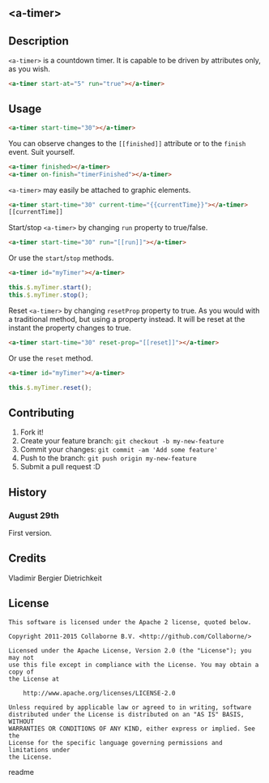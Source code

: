 ## &lt;a-timer&gt;

## Description

`<a-timer>` is a countdown timer. It is capable to be driven by attributes only, as you wish.

<!---
```
<custom-element-demo>
  <template>
    <script src="../webcomponentsjs/webcomponents-lite.js"></script>
    <script src="a-timer.js"></script>
    <style>
    </style>
    <next-code-block></next-code-block>
  </template>
</custom-element-demo>
```
-->
```html
<a-timer start-at="5" run="true"></a-timer>
```

## Usage

```html
<a-timer start-time="30"></a-timer>
```

You can observe changes to the `[[finished]]` attribute or to the `finish` event. 
Suit yourself. 
```html
<a-timer finished></a-timer>
<a-timer on-finish="timerFinished"></a-timer>
```

`<a-timer>` may easily be attached to graphic elements.
```html
<a-timer start-time="30" current-time="{{currentTime}}"></a-timer>
[[currentTime]]
```

Start/stop `<a-timer>` by changing `run` property to true/false.
```html
<a-timer start-time="30" run="[[run]]"></a-timer>
```
Or use the `start`/`stop` methods.
```html
<a-timer id="myTimer"></a-timer>
```
```js
this.$.myTimer.start();
this.$.myTimer.stop();
```

Reset `<a-timer>` by changing `resetProp` property to true.
As you would with a traditional method, but using a property instead.
It will be reset at the instant the property changes to true.
```html
<a-timer start-time="30" reset-prop="[[reset]]"></a-timer>
```
Or use the `reset` method.
```html
<a-timer id="myTimer"></a-timer>
```
```js
this.$.myTimer.reset();
```

## Contributing

1. Fork it!
2. Create your feature branch: `git checkout -b my-new-feature`
3. Commit your changes: `git commit -am 'Add some feature'`
4. Push to the branch: `git push origin my-new-feature`
5. Submit a pull request :D

## History

### August 29th
First version.

## Credits

Vladimir Bergier Dietrichkeit

## License  

    This software is licensed under the Apache 2 license, quoted below.

    Copyright 2011-2015 Collaborne B.V. <http://github.com/Collaborne/>

    Licensed under the Apache License, Version 2.0 (the "License"); you may not
    use this file except in compliance with the License. You may obtain a copy of
    the License at

        http://www.apache.org/licenses/LICENSE-2.0

    Unless required by applicable law or agreed to in writing, software
    distributed under the License is distributed on an "AS IS" BASIS, WITHOUT
    WARRANTIES OR CONDITIONS OF ANY KIND, either express or implied. See the
    License for the specific language governing permissions and limitations under
    the License.
</content>
  <tabTrigger>readme</tabTrigger>
</snippet>